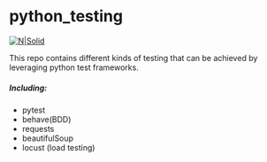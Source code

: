 # python_testing

[![N|Solid](https://www.python.org//static/img/python-logo.png)](https://www.python.org/)

This repo contains different kinds of testing that can be achieved by leveraging python test frameworks.
##### Including:
  - pytest
  - behave(BDD)
  - requests
  - beautifulSoup
  - locust (load testing)
